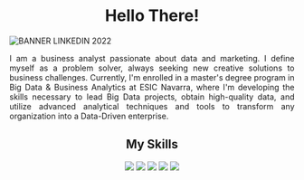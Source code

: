 <!--Title-->
<h1 align= "center">Hello There!</h1>

<!--Banner-->
![BANNER LINKEDIN 2022](https://user-images.githubusercontent.com/132303612/236267767-ef31b95a-a80e-46cb-af01-764afcf13768.jpg)

<!--Description-->
<p align="justify"> I am a business analyst passionate about data and marketing. I define myself as a problem solver, always seeking new creative solutions to business challenges. Currently, I'm enrolled in a master's degree program in Big Data & Business Analytics at ESIC Navarra, where I'm developing the skills necessary to lead Big Data projects, obtain high-quality data, and utilize advanced analytical techniques and tools to transform any organization into a Data-Driven enterprise.
</p>

<!--Sub tittle-->
<h2 align= "center"; font-family= "Helvetica", "sans-serif"; font-weight = "bold">My Skills</h2>

<!--Tags-->
<p align=center>
<img src="https://via.placeholder.com/150x50/FFBF00/28282B?text=Strategy"> <img src="https://via.placeholder.com/150x50/FFBF00/28282B?text=Analysis"> <img src="https://via.placeholder.com/150x50/FFBF00/28282B?text=Modeling"> <img src="https://via.placeholder.com/150x50/FFBF00/28282B?text=SQL"> <img src="https://via.placeholder.com/150x50/FFBF00/28282B?text=Python">
</p>
